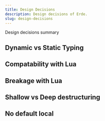 ```yaml
---
title: Design Decisions
description: Design decisions of Erde.
slug: design-decisions
---
```


Design decisions summary

<!--truncate-->

## Dynamic vs Static Typing

## Compatability with Lua

## Breakage with Lua

## Shallow vs Deep destructuring

## No default local
